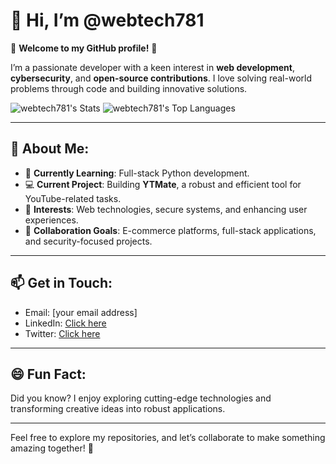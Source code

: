 # 👋 Hi, I’m @webtech781

🌟 **Welcome to my GitHub profile!** 🌟  

I’m a passionate developer with a keen interest in **web development**, **cybersecurity**, and **open-source contributions**. I love solving real-world problems through code and building innovative solutions.  

![webtech781's Stats](https://github-readme-stats.vercel.app/api?username=webtech781&theme=blueberry&show_icons=true&hide_border=false&count_private=false)
![webtech781's Top Languages](https://github-readme-stats.vercel.app/api/top-langs/?username=webtech781&theme=blueberry&show_icons=true&hide_border=false&layout=compact)

---

## 🚀 About Me:
- 🌱 **Currently Learning**: Full-stack Python development.  
- 💻 **Current Project**: Building **YTMate**, a robust and efficient tool for YouTube-related tasks.  
- 👀 **Interests**: Web technologies, secure systems, and enhancing user experiences.  
- 💞️ **Collaboration Goals**: E-commerce platforms, full-stack applications, and security-focused projects.  

---

## 📫 Get in Touch:
- Email: [your email address]  
- LinkedIn: <a href="https://www.linkedin.com/in/vamsikrishna781/" target="_blank">Click here</a>  
- Twitter:  <a href="#" target="_blank">Click here</a>   

---

## 😄 Fun Fact:
Did you know? I enjoy exploring cutting-edge technologies and transforming creative ideas into robust applications.  

---

Feel free to explore my repositories, and let’s collaborate to make something amazing together! 🌟
